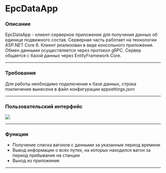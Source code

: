 <h1>EpcDataApp</h1>
<h3>Описание</h3>
<p>EpcDataApp - клиент-серверное приложение для получения данных об единице подвижного состав. Серверная часть работает на технологии ASP.NET Core 8. Клиент реализован в виде консольного приложения. Обмен данными осуществляется через протокол gRPC. Сервер общается с базой данных через EntityFramework Core.</p>
<hr/>
<h3>Требования</h3>
<p>Для работы необходимо подключение к базе данных, строка поключения вынесена в файл конфигурации appsettings.json<p/>
<hr/>
<h3>Пользовательский интерфейс</h3>
<image src="./main_view.jpg"></image>
<hr/>
<h3>Функции</h3>
<ul>
  <li>Получение списка вагонов с данными за указанные период времени</li>
  <li>Вывод информации о всех путях, на которых находился вагон за период прибывания на станции</li>
  <li>Выход из приложения</li>
</ul>
<hr/>


